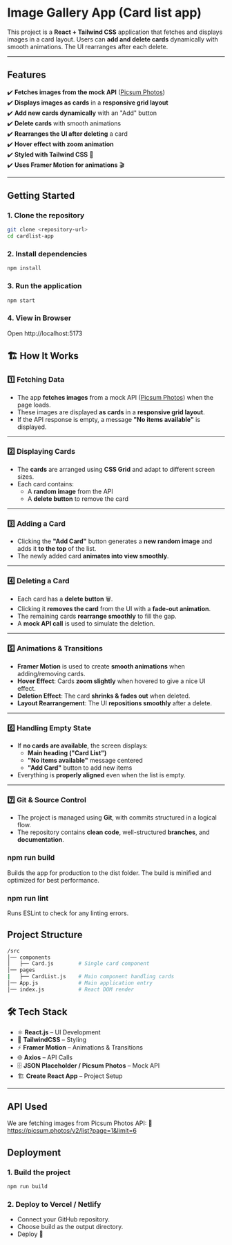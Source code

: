 # Image Gallery App (Card list app)

This project is a **React + Tailwind CSS** application that fetches and displays images in a card layout. Users can **add and delete cards** dynamically with smooth animations. The UI rearranges after each delete.

---

## Features

✔️ **Fetches images from the mock API** ([Picsum Photos](https://picsum.photos/))  
✔️ **Displays images as cards** in a **responsive grid layout**  
✔️ **Add new cards dynamically** with an "Add" button  
✔️ **Delete cards** with smooth animations  
✔️ **Rearranges the UI after deleting** a card  
✔️ **Hover effect with zoom animation**  
✔️ **Styled with Tailwind CSS** 🎨  
✔️ **Uses Framer Motion for animations** 🎬  

---

## Getting Started

### 1. Clone the repository  
```bash
git clone <repository-url>
cd cardlist-app
```

### 2.  Install dependencies
```bash
npm install
```
### 3.  Run the application
```bash
npm start
```
### 4. View in Browser
Open http://localhost:5173

## 🏗️ How It Works  

### **1️⃣ Fetching Data**
- The app **fetches images** from a mock API ([Picsum Photos](https://picsum.photos/v2/list)) when the page loads.
- These images are displayed **as cards** in a **responsive grid layout**.
- If the API response is empty, a message **"No items available"** is displayed.

---

### **2️⃣ Displaying Cards**
- The **cards** are arranged using **CSS Grid** and adapt to different screen sizes.
- Each card contains:
  - A **random image** from the API  
  - A **delete button** to remove the card  

---

### **3️⃣ Adding a Card**
- Clicking the **"Add Card"** button generates a **new random image** and adds it **to the top** of the list.  
- The newly added card **animates into view smoothly**.

---

### **4️⃣ Deleting a Card**
- Each card has a **delete button** 🗑️.
- Clicking it **removes the card** from the UI with a **fade-out animation**.
- The remaining cards **rearrange smoothly** to fill the gap.
- A **mock API call** is used to simulate the deletion.

---

### **5️⃣ Animations & Transitions**
- **Framer Motion** is used to create **smooth animations** when adding/removing cards.
- **Hover Effect**: Cards **zoom slightly** when hovered to give a nice UI effect.
- **Deletion Effect**: The card **shrinks & fades out** when deleted.
- **Layout Rearrangement**: The UI **repositions smoothly** after a delete.

---

### **6️⃣ Handling Empty State**
- If **no cards are available**, the screen displays:
  - **Main heading ("Card List")**
  - **"No items available"** message centered
  - **"Add Card"** button to add new items
- Everything is **properly aligned** even when the list is empty.

---

### **7️⃣ Git & Source Control**
- The project is managed using **Git**, with commits structured in a logical flow.
- The repository contains **clean code**, well-structured **branches**, and **documentation**.

### npm run build
Builds the app for production to the dist folder.
The build is minified and optimized for best performance.

### npm run lint
Runs ESLint to check for any linting errors.

## Project Structure
```bash
/src
│── components
│   ├── Card.js        # Single card component
│── pages
|   ├── CardList.js    # Main component handling cards
│── App.js             # Main application entry
│── index.js           # React DOM render
```


## 🛠️ Tech Stack
- ⚛️ **React.js** – UI Development
- 🎨 **TailwindCSS** – Styling
- ⚡ **Framer Motion** – Animations & Transitions
- 🌐 **Axios** – API Calls
- 🗄️ **JSON Placeholder / Picsum Photos** – Mock API
- 🏗️ **Create React App** – Project Setup

---

## API Used
We are fetching images from Picsum Photos API:
🔗 https://picsum.photos/v2/list?page=1&limit=6

## Deployment
### 1. Build the project
```bash
npm run build
```
### 2. Deploy to Vercel / Netlify
- Connect your GitHub repository.
- Choose build as the output directory.
- Deploy 🚀

